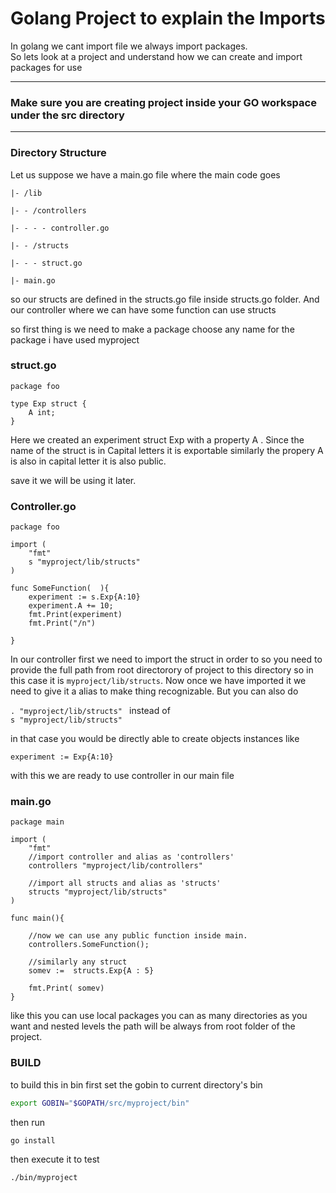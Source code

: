 # Golang Project to explain the Imports

In golang we cant import file we always import packages. 
<br>
So lets look at a project and understand how we can create and import packages for use
<br>

---
### **Make sure you are creating project inside your GO workspace under the src directory** 
---
### Directory Structure
Let us suppose we have a main.go file where the main code goes
<br>

`|- /lib`

`|- - /controllers`

`|- - - - controller.go`

`|- - /structs`

`|- - - struct.go`

`|- main.go`


so our structs are defined in the structs.go file inside structs.go folder.
And our controller where we can have some function can use structs 

so first thing is we need to make a package choose any name for the package i have used myproject

### struct.go

```
package foo

type Exp struct {
	A int;
}
```

Here we created an experiment struct Exp  with  a property A . 
Since the name of the struct is in Capital letters it is exportable similarly the propery A is also in capital letter it is also public.

save it we will be using it later.


### Controller.go

```
package foo

import (
	"fmt"
	s "myproject/lib/structs"
)

func SomeFunction(  ){
	experiment := s.Exp{A:10}
	experiment.A += 10;	
	fmt.Print(experiment)
	fmt.Print("/n")

}
```
In our controller first we need to import the struct in order to so you need to provide the full path from root directorory of project to this directory so in this case it is `myproject/lib/structs`. Now once we have imported it we need to give it a alias to make thing recognizable. But you can also do 
<br>

`. "myproject/lib/structs" ` instead of 
<br>
`s "myproject/lib/structs"`

 in that case you would be directly able to create objects instances like 

` experiment := Exp{A:10} `

with this we are ready to use controller in our main file

### main.go

```
package main

import (
	"fmt"
    //import controller and alias as 'controllers'
	controllers "myproject/lib/controllers"

    //import all structs and alias as 'structs' 
	structs "myproject/lib/structs"
)

func main(){

    //now we can use any public function inside main.
	controllers.SomeFunction();
	
    //similarly any struct
    somev :=  structs.Exp{A : 5}
	
    fmt.Print( somev)
}
```

like this you can use local packages you can as many directories as you want and nested levels the path will be always from root folder of the project.


### BUILD 
to build this in bin 
first set the gobin to current directory's bin 

```sh 
export GOBIN="$GOPATH/src/myproject/bin"
```

then run 
```sh
go install 
```

then execute it to test

```sh
./bin/myproject
```

